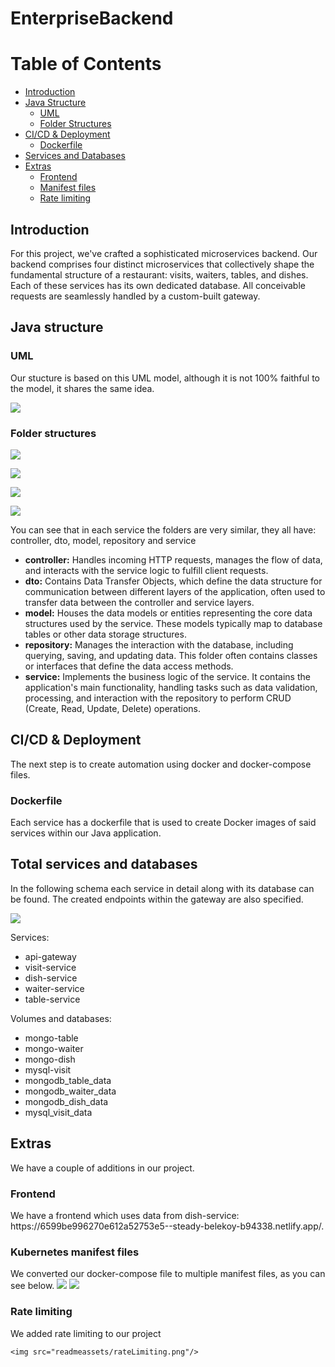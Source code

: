 # EnterpriseBackend
# Table of Contents
* [Introduction](#introduction)
* [Java Structure](#java-structure)
    * [UML](#UML)
    * [Folder Structures](#folder-structures)
* [CI/CD & Deployment](#deployment)
	* [Dockerfile](#dockerfile)
* [Services and Databases](#services)
* [Extras](#extras)
	* [Frontend](#frontend)
	* [Manifest files](#kubernetes)
	* [Rate limiting](#rate-limiting)
## Introduction <a class="anchor" id="introduction"></a>
<p>
    For this project, we've crafted a sophisticated microservices backend. Our backend comprises four distinct microservices that collectively shape the fundamental structure of a restaurant: visits, waiters, tables, and dishes. Each of these services has its own dedicated database. All conceivable requests are seamlessly handled by a custom-built gateway.
</p>

## Java structure <a class="anchor" id="java-structure"></a>
### UML <a class="anchor" id="UML"></a>
<p>
    Our stucture is based on this UML model, although it is not 100% faithful to the model, it shares the same idea.
</p>
<p>
    <img src="readmeassets/UML.png"/>
</p>

### Folder structures <a class="anchor" id="folder-structures"></a>
<p>
    <img src="readmeassets/tablefolders.png"/>
</p>
<p>
    <img src="readmeassets/dishfolders.png"/>
</p>
<p>
    <img src="readmeassets/visittfolders.png"/>
</p>
<p>
    <img src="readmeassets/waiterfolders.png"/>
</p>
<p>
    You can see that in each service the folders are very similar, they all have: controller, dto, model, repository and service
</p>
<ul>
    <li><strong>controller:</strong> Handles incoming HTTP requests, manages the flow of data, and interacts with the service logic to fulfill client requests.</li>
    <li><strong>dto:</strong> Contains Data Transfer Objects, which define the data structure for communication between different layers of the application, often used to transfer data between the controller and service layers.</li>
    <li><strong>model:</strong> Houses the data models or entities representing the core data structures used by the service. These models typically map to database tables or other data storage structures.</li>
    <li><strong>repository:</strong> Manages the interaction with the database, including querying, saving, and updating data. This folder often contains classes or interfaces that define the data access methods.</li>
    <li><strong>service:</strong> Implements the business logic of the service. It contains the application's main functionality, handling tasks such as data validation, processing, and interaction with the repository to perform CRUD (Create, Read, Update, Delete) operations.</li>
</ul>

## CI/CD & Deployment <a class="anchor" id="deployment"></a>
<p>
    The next step is to create automation using docker and docker-compose files.
</p>

### Dockerfile <a class="anchor" id="dockerfile"></a>
<p>
    Each service has a dockerfile that is used to create Docker images of said services within our Java application.
</p>

## Total services and databases <a class="anchor" id="services"></a>
<p>
   In the following schema each service in detail along with its database can be found. The created endpoints within the gateway are also specified.
</p>
<p>
   <img src="readmeassets/Schema.png"/>
</p>
<p>
   Services:
</p>
<ul>
   <li>api-gateway</li>
   <li>visit-service</li>
   <li>dish-service</li>
   <li>waiter-service</li>
   <li>table-service</li>
</ul>
<p>
   Volumes and databases:
</p>
<ul>
   <li>mongo-table</li>
   <li>mongo-waiter</li>
   <li>mongo-dish</li>
   <li>mysql-visit</li>
   <li>mongodb_table_data</li>
   <li>mongodb_waiter_data</li>
   <li>mongodb_dish_data</li>
   <li>mysql_visit_data</li>
</ul>

## Extras <a class="anchor" id="extras"></a>
<p>
	We have a couple of additions in our project.
</p>

### Frontend <a class="anchor" id="frontend"></a>
<p>
	We have a frontend which uses data from dish-service: https://6599be996270e612a52753e5--steady-belekoy-b94338.netlify.app/.
</p>

### Kubernetes manifest files <a class="anchor" id="kubernetes"></a>
<p>
	We converted our docker-compose file to multiple manifest files, as you can see below.
	<img src="readmeassets/kubernetesManifest1.png"/>
	<img src="readmeassets/kubernetesManifest2.png"/>
</p>

### Rate limiting <a class="anchor" id="rate-limiting"></a>
<p>
	We added rate limiting to our project
	
	<img src="readmeassets/rateLimiting.png"/>
</p>
